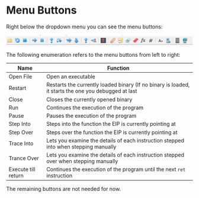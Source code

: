 # Menu Buttons
Right below the dropdown menu you can see the menu buttons:

![Menu Buttons](../images/menu_buttons.png)

The following enumeration refers to the menu buttons from left to right:

| Name					| Function                                                                                                
|-----------------------|-----------------------------------------------------------------------------------------------------
| Open File 			| Open an executable
| Restart   			| Restarts the currently loaded binary (If no binary is loaded, it starts the one you debugged at last
| Close     			| Closes the currently opened binary
| Run 					| Continues the execution of the program
| Pause					| Pauses the execution of the program
| Step Into				| Steps into the function the EIP is currently pointing at
| Step Over 			| Steps over the function the EIP is currently pointing at
| Trace Into			| Lets you examine the details of each instruction stepped into when stepping manually
| Trance Over 			| Lets you examine the details of each instruction stepped over when stepping manually
| Execute till return 	| Continues the execution of the program until the next ```ret``` instruction

The remaining buttons are not needed for now.
